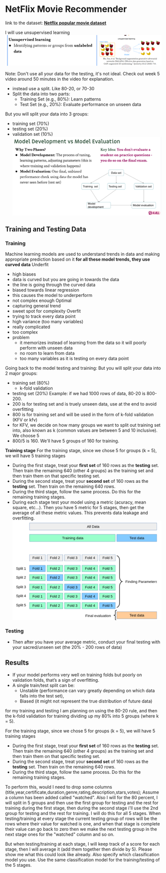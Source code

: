 # NetFlix Movie Recommender

link to the dataset: **[Netflix popular movie dataset](https://www.kaggle.com/datasets/narayan63/netflix-popular-movies-dataset)**

I will use unsupervised learning
![unsupervised learning](image1.png)

Note: Don't use all your data for the testing, it's not ideal. Check out week 5 video around 50 minutes in the video for explanation.
- instead use a split. Like 80-20, or 70-30
- Split the data into two parts:
    - Training Set (e.g., 80%): Learn patterns
    - Test Set (e.g., 20%): Evaluate performance on unseen data

But you will split your data into 3 groups:
- training set (70%)
- testing set (20%)
- validation set (10%)
![model dev vs. model eval](image2.png)


## **Training and Testing Data**
### Training
Machine learning models are used to understand trends in data and making appropriate prediction based on it
**for all these model trends, they use curved data**
Underfit
- high biases
- data is curved but you are going in towards the data
- the line is going through the curved data
- biased towards linear regression
- this causes the model to underperform
- not complex enough
Optimal
- capturing general trend
- sweet spot for complexity
Overfit
- trying to track every data point
- high variance (too many variables)
- really complicated
- too complex
- problem
    - it memorizes instead of learning from the data so it will poorly perform with unseen data
    - no room to learn from data
    - too many variables as it is testing on every data point
    

Going back to the model testing and training:
But you will split your data into 2 major groups:
- training set (80%)
    - k-fold validation
- testing set (20%)
Example:
if we had 1000 rows of data, 80-20 is 800-200.
- 200 is for testing set and is truely unseen data, use at the end to avoid overfitting
- 800 is for training set and will be used in the form of k-fold validation (KFV or kfv)
- for KFV, we decide on how many groups we want to split out training set into, also known as k (common values are between 5 and 10 inclusive). We choose 5
- 800/5 is 160. We'll have 5 groups of 160 for training.

**Training stage**
For the training stage, since we chose 5 for groups (k = 5), we will have 5 training stages
- During the first stage, treat your **first set** of 160 rows as the **testing** set. Then train the remaining 640 (other 4 groups) as the training set and then train them on that specific testing set.
- During the second stage, treat your **second set** of 160 rows as the **testing** set. Then train on the remaining 640 rows.
- During the third stage, follow the same process. Do this for the remaining training stages.
- During each stage test your model using a metric (acuracy, mean square, etc...). Then you have 5 metric for 5 stages, then get the average of all these metric values. This prevents data leakage and overfitting.
![k-cross validation](image3.png)

### Testing
- Then after you have your average metric, conduct your final testing with your sacred/unseen set (the 20% - 200 rows of data)

## **Results**
- If your model performs very well on training folds but poorly on validation folds, that’s a sign of overfitting.
- A single train/test split can be:
    - Unstable (performance can vary greatly depending on which data falls into the test set),
    - Biased (it might not represent the true distribution of future data)









for my training and testing I am planning on using the 80-20 rule, and then the k-fold validation for training dividing up my 80% into 5 groups (where k = 5). 

For the training stage, since we chose 5 for groups (k = 5), we will have 5 training stages
- During the first stage, treat your **first set** of 160 rows as the **testing** set. Then train the remaining 640 (other 4 groups) as the training set and then train them on that specific testing set.
- During the second stage, treat your **second set** of 160 rows as the **testing** set. Then train on the remaining 640 rows.
- During the third stage, follow the same process. Do this for the remaining training stages.


To perform this, would I need to drop some columns (title,year,certificate,duration,genre,rating,description,stars,votes); Assume a column has been added called "watched". Also I will for the 80 percent, I will split in 5 groups and then use the first group for testing and the rest for training during the first stage, then during the second stage i'll use the 2nd group for testing and the rest for training. I will do this for all 5 stages. When testing/training at every stage the current testing group of rows will be the rows where their value for watched is one, and when that stage is complete their value can go back to zero then we make the next testing group in the next stage ones for the "watched" column and so on.

But when testing/training at each stage, I will keep track of a score for each stage, then I will average it (add them together then divide by 5). Please show me what this could look like already. Also specify which classification model you use. Use the same classification model for the training/testing of the 5 stages.



